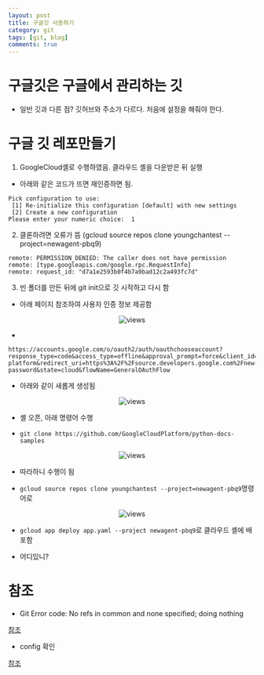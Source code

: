 ```yaml
---
layout: post
title: 구글깃 사용하기
category: git
tags: [git, blog]
comments: true
---
```


# 구글깃은 구글에서 관리하는 깃

- 일반 깃과 다른 점? 깃허브와 주소가 다르다. 처음에 설정을 해줘야 한다.

# 구글 깃 레포만들기

1. GoogleCloud셸로 수행하였음. 클라우드 셸을 다운받은 뒤 실행

- 아래와 같은 코드가 뜨면 재인증하면 됨.

```console
Pick configuration to use:
 [1] Re-initialize this configuration [default] with new settings
 [2] Create a new configuration
Please enter your numeric choice:  1
```

2. 클론하려면 오류가 뜸 (gcloud source repos clone youngchantest --project=newagent-pbq9)

```console
remote: PERMISSION_DENIED: The caller does not have permission
remote: [type.googleapis.com/google.rpc.RequestInfo]
remote: request_id: "d7a1e2593b0f4b7a9bad12c2a493fc7d"
```

3. 빈 폴더를 만든 뒤에 git init으로 깃 시작하고 다시 함

- 아래 페이지 참조하여 사용자 인증 정보 제공함

<center>
<figure>
<img src="https://imgur.com/orr9MIq.png" alt="views">
<figcaption></figcaption>
</figure>
</center>


- 

```
https://accounts.google.com/o/oauth2/auth/oauthchooseaccount?response_type=code&access_type=offline&approval_prompt=force&client_id=791937593231.apps.googleusercontent.com&scope=https%3A%2F%2Fwww.googleapis.com%2Fauth%2Fcloud-platform&redirect_uri=https%3A%2F%2Fsource.developers.google.com%2Fnew-password&state=cloud&flowName=GeneralOAuthFlow
```


- 아래와 같이 새롭게 생성됨

<center>
<figure>
<img src="https://imgur.com/h4Ue304.png" alt="views">
<figcaption></figcaption>
</figure>
</center>

- 셸 오픈, 아래 명령어 수행

- `git clone https://github.com/GoogleCloudPlatform/python-docs-samples`

<center>
<figure>
<img src="https://imgur.com/GNT9BNZ.png" alt="views">
<figcaption></figcaption>
</figure>
</center>

- 따라하니 수행이 됨

- `gcloud source repos clone youngchantest --project=newagent-pbq9`명령어로

<center>
<figure>
<img src="https://imgur.com/mRBUiky.png" alt="views">
<figcaption></figcaption>
</figure>
</center>


- `gcloud app deploy app.yaml --project newagent-pbq9`로 클라우드 셸에 배포함

- 어디있니?

# 참조

- Git Error code: No refs in common and none specified; doing nothing

[참조](https://stackoverflow.com/questions/28217480/git-error-code-no-refs-in-common-and-none-specified-doing-nothing/35415948)

- config 확인

[참조](https://stackoverflow.com/questions/46942515/gcloud-config-set-project-works-but-cant-fetch-project/46945201)